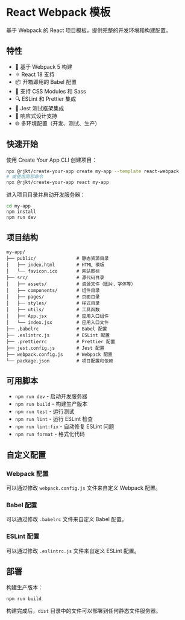 # React Webpack 模板

基于 Webpack 的 React 项目模板，提供完整的开发环境和构建配置。

## 特性

- 🚀 基于 Webpack 5 构建
- ⚛️ React 18 支持
- 📦 开箱即用的 Babel 配置
- 🎨 支持 CSS Modules 和 Sass
- 🔍 ESLint 和 Prettier 集成
- 🧪 Jest 测试框架集成
- 📱 响应式设计支持
- 🌐 多环境配置（开发、测试、生产）

## 快速开始

使用 Create Your App CLI 创建项目：

```bash
npx @rjkt/create-your-app create my-app --template react-webpack
# 或使用简写命令
npx @rjkt/create-your-app react my-app
```

进入项目目录并启动开发服务器：

```bash
cd my-app
npm install
npm run dev
```

## 项目结构

```
my-app/
├── public/               # 静态资源目录
│   ├── index.html        # HTML 模板
│   └── favicon.ico       # 网站图标
├── src/                  # 源代码目录
│   ├── assets/           # 资源文件（图片、字体等）
│   ├── components/       # 组件目录
│   ├── pages/            # 页面目录
│   ├── styles/           # 样式目录
│   ├── utils/            # 工具函数
│   ├── App.jsx           # 应用入口组件
│   └── index.jsx         # 应用入口文件
├── .babelrc              # Babel 配置
├── .eslintrc.js          # ESLint 配置
├── .prettierrc           # Prettier 配置
├── jest.config.js        # Jest 配置
├── webpack.config.js     # Webpack 配置
└── package.json          # 项目配置和依赖
```

## 可用脚本

- `npm run dev` - 启动开发服务器
- `npm run build` - 构建生产版本
- `npm run test` - 运行测试
- `npm run lint` - 运行 ESLint 检查
- `npm run lint:fix` - 自动修复 ESLint 问题
- `npm run format` - 格式化代码

## 自定义配置

### Webpack 配置

可以通过修改 `webpack.config.js` 文件来自定义 Webpack 配置。

### Babel 配置

可以通过修改 `.babelrc` 文件来自定义 Babel 配置。

### ESLint 配置

可以通过修改 `.eslintrc.js` 文件来自定义 ESLint 配置。

## 部署

构建生产版本：

```bash
npm run build
```

构建完成后，`dist` 目录中的文件可以部署到任何静态文件服务器。
